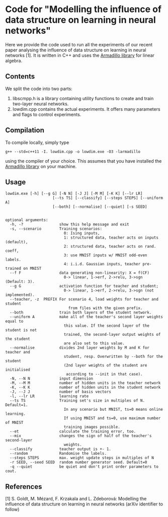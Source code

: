 Code for "Modelling the influence of data structure on learning in neural networks"
==================================

Here we provide the code used to run all the experiments of our recent paper
analysing the influence of data structure on learning in neural networks [1]. It
is written in C++ and uses the [Armadillo library](http://arma.sourceforge.net)
for linear algebra.

Contents
---------

We split the code into two parts:

1. libscmpp.h is a library containing utility functions to create and train
   two-layer neural networks.
2. lowdim.cpp contains the actual experiments. It offers many parameters and
   flags to control experiments.

Compilation
-------

To compile locally, simply type
```
g++ --std=c++11 -I. lowdim.cpp -o lowdim.exe -O3 -larmadillo
``` 
using the compiler of your choice. This assumes that you have installed the [Armadillo
library](http://arma.sourceforge.net) on your machine.

Usage
-----

```
lowdim.exe [-h] [--g G] [-N N] [-J J] [-M M] [-K K] [--lr LR]
                     [--ts TS] [--classify] [--steps STEPS] [--uniform A]
                     [--both] [--normalise] [--quiet] [-s SEED]


optional arguments:
  -h, -?                show this help message and exit
  -s, --scenario        Training scenarios:
                          0: Ising inputs,
                          1: structured data, teacher acts on inputs (default),
                          2: structured data, teacher acts on rand. coeff,
                          3: use MNIST inputs w/ MNIST odd-even labels.
                          4: i.i.d. Gaussian inputs, teacher pre-trained on MNIST
  --f F                 data generating non-linearity: X = f(CF)
                          0-> linear, 1->erf, 2->relu, 3->sgn (Default: 3).
  --g G                 activation function for teacher and student;
                          0-> linear, 1->erf, 2->relu, 3->sgn (not implemented).
  --teacher, -z  PREFIX For scenario 4, load weights for teacher and student
                            from files with the given prefix.
  --both                train both layers of the student network.
  --uniform A           make all of the teacher's second layer weights equal to
                          this value. If the second layer of the student is not
                          trained, the second-layer output weights of the student
                          are also set to this value.
  --normalise           divides 2nd layer weights by M and K for teacher and
                          student, resp. Overwritten by --both for the student
                          (2nd layer weights of the student are initialised
                           according to --init in that case).
  -N, --N N             input dimension
  -M, --M M             number of hidden units in the teacher network
  -K, --K K             number of hidden units in the student network
  -J, --J J             number of basis vectors
  -l, --lr LR           learning rate
  --ts TS               Training set's size in multiples of N. Default=1.
                          In any scenario but MNIST, ts=0 means online learning.
                          If using MNIST and ts=0, use maximum number of MNIST
                          training images possible.
  --et                  calculate the training error, too.
  --mix                 changes the sign of half of the teacher's second-layer
                          weights.
  --classify            teacher output is +- 1.
  --random              Randomise the labels.
  --steps STEPS         max. weight update steps in multiples of N
  -r SEED, --seed SEED  random number generator seed. Default=0
  -q --quiet            be quiet and don't print order parameters to cout.
```


References 
----------

[1] S. Goldt, M. Mézard, F. Krzakala and L. Zdeborová: Modelling the influence of
data structure on learning in neural networks (arXiv identifier to follow)
